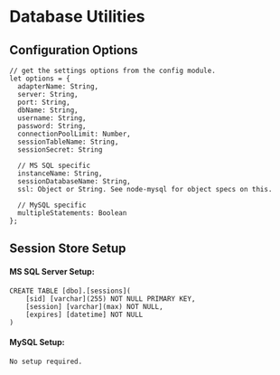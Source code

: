 Database Utilities
==================

## Configuration Options

    // get the settings options from the config module.
    let options = {
      adapterName: String,
      server: String,
      port: String,
      dbName: String,
      username: String,
      password: String,
      connectionPoolLimit: Number,
      sessionTableName: String,
      sessionSecret: String
      
      // MS SQL specific
      instanceName: String,
      sessionDatabaseName: String,
      ssl: Object or String. See node-mysql for object specs on this.
      
      // MySQL specific
      multipleStatements: Boolean
    };
    
## Session Store Setup
    
#### MS SQL Server Setup:

    CREATE TABLE [dbo].[sessions](
        [sid] [varchar](255) NOT NULL PRIMARY KEY,
        [session] [varchar](max) NOT NULL,
        [expires] [datetime] NOT NULL
    )
    
#### MySQL Setup:

    No setup required.
